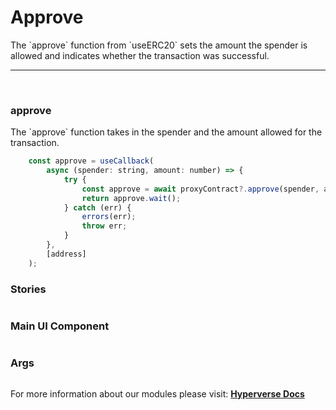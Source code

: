 # Approve

<p> The `approve` function from `useERC20` sets the amount the spender is allowed and indicates whether the transaction was successful. </p>

---

<br>

### approve

<p> The `approve` function takes in the spender and the amount allowed for the transaction. </p>

```jsx
	const approve = useCallback(
		async (spender: string, amount: number) => {
			try {
				const approve = await proxyContract?.approve(spender, amount);
				return approve.wait();
			} catch (err) {
				errors(err);
				throw err;
			}
		},
		[address]
	);
```

### Stories

```jsx

```

### Main UI Component

```jsx

```

### Args

```jsx

```

For more information about our modules please visit: [**Hyperverse Docs**](https://docs.hyperverse.dev)
